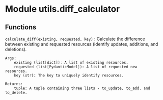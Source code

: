 Module utils.diff_calculator
============================

Functions
---------

`calculate_diff(existing, requested, key)`
:   Calculate the difference between existing and requested resources (identify updates, additions, and deletions).
    
    Args:
        existing (list[dict]): A list of existing resources.
        requested (list[PydanticModel]): A list of requested new resources.
        key (str): The key to uniquely identify resources.
    
    Returns:
        tuple: A tuple containing three lists - to_update, to_add, and to_delete.